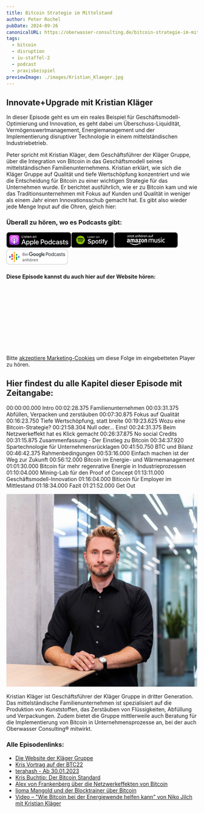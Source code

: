 ```yaml
---
title: Bitcoin Strategie im Mittelstand
author: Peter Rochel
pubDate: 2024-09-26
canonicalURL: https://oberwasser-consulting.de/bitcoin-strategie-im-mittelstand/
tags:
  - bitcoin
  - disruption
  - iu-staffel-2
  - podcast
  - praxisbeispiel
previewImage: ./images/Kristian_Klaeger.jpg
---
```

## Innovate+Upgrade mit Kristian Kläger

In dieser Episode geht es um ein reales Beispiel für Geschäftsmodell-Optimierung und Innovation, es geht dabei um Überschuss-Liquidität, Vermögenswertmanagement, Energiemanagement und der Implementierung disruptiver Technologie in einem mittelständischen Industriebetrieb.

Peter spricht mit Kristian Kläger, dem Geschäftsführer der Kläger Gruppe, über die Integration von Bitcoin in das Geschäftsmodell seines mittelständischen Familienunternehmens. Kristian erklärt, wie sich die Kläger Gruppe auf Qualität und tiefe Wertschöpfung konzentriert und wie die Entscheidung für Bitcoin zu einer wichtigen Strategie für das Unternehmen wurde. Er berichtet ausführlich, wie er zu Bitcoin kam und wie das Traditionsunternehmen mit Fokus auf Kunden und Qualität in weniger als einem Jahr einen Innovationsschub gemacht hat. Es gibt also wieder jede Menge Input auf die Ohren, gleich hier:

### Überall zu hören, wo es Podcasts gibt:

[![](./images/listen-on-apple-podcast.png)](https://podcasts.apple.com/de/podcast/innovate-upgrade/id1354901024?i=1000590499369)[![](./images/listen-on-spotify.png)](https://open.spotify.com/episode/0J3S0cI8OHOvdy86iiiiMx?si=n0PiNfKMRb2yImJtYoraZA)[](https://music.amazon.de/podcasts/4838bd28-7b97-4912-80cb-de39a6c75654/episodes/8aa819dc-9d71-4982-a7a1-579f3d8b4b13/innovate-upgrade-bitcoin-strategie-im-mittelstand)[![](./images/ListenOn_AmazonMusic_button_Black_RGB_5X_DE-300x73.png)](https://music.amazon.de/podcasts/4838bd28-7b97-4912-80cb-de39a6c75654/episodes/8aa819dc-9d71-4982-a7a1-579f3d8b4b13/innovate-upgrade-bitcoin-strategie-im-mittelstand)[![jobs to be done podcast](./images/DE_Google_Podcasts_Badge_8x-300x76.png)](https://podcasts.google.com/feed/aHR0cHM6Ly96dW04cnkucG9kY2FzdGVyLmRlL29iZXJ3YXNzZXIucnNz/episode/cG9kLWExNDVhOTlmNTIwNmJlOTkxYmZkNGNkZDVhOA?sa=X&ved=0CAUQkfYCahcKEwjgrY2Mm8j8AhUAAAAAHQAAAAAQCg)

#### Diese Episode kannst du auch hier auf der Website hören:

<iframe allow="autoplay \*; encrypted-media \*; fullscreen *; clipboard-write" frameborder="0" height="175" style="width:100%;max-width:660px;overflow:hidden;border-radius:10px;" sandbox="allow-forms allow-popups allow-same-origin allow-scripts allow-storage-access-by-user-activation allow-top-navigation-by-user-activation" data-cookieconsent="marketing" data-cookieblock-src="https://embed.podcasts.apple.com/de/podcast/bitcoin-strategie-im-mittelstand/id1354901024?i=1000590499369"></iframe>

<div class="cookieconsent-optout-marketing">
  Bitte <a href="javascript:Cookiebot.renew()">akzeptiere Marketing-Cookies</a> um diese Folge im eingebetteten Player zu hören.
</div>

## Hier findest du alle Kapitel dieser Episode mit Zeitangabe:

00:00:00.000 Intro
00:02:28.375 Familienunternehmen
00:03:31.375 Abfüllen, Verpacken und zerstäuben
00:07:30.875 Fokus auf Qualität
00:16:23.750 Tiefe Wertschöpfung, statt breite
00:19:23.625 Wozu eine Bitcoin-Strategie?
00:21:58.304 Null oder… Eins!
00:24:31.375 Beim Netzwerkeffekt hat es Klick gemacht
00:26:37.875 No social Credits
00:31:15.875 Zusammenfassung - Der Einstieg zu Bitcoin
00:34:37.920 Spartechnologie für Unternehmensrücklagen
00:41:50.750 BTC und Bilanz
00:46:42.375 Rahmenbedingungen
00:53:16.000 Einfach machen ist der Weg zur Zukunft
00:56:12.000 Bitcoin im Energie- und Wärmemanagement
01:01:30.000 Bitcoin für mehr regenrative Energie in Industrieprozessen
01:10:04.000 Mining-Lab für den Proof of Concept
01:13:11.000 Geschäftsmodell-Innovation
01:16:04.000 Biticoin für Employer im Mittlestand
01:18:34.000 Fazit
01:21:52.000 Get Out

![Familienunternehmen und Bitcoin Strategie für den Mittelstand: Wie Sie den digitalen Trend nutzen können.](./images/Kristian_Klaeger.jpg)

Kristian Kläger ist Geschäftsführer der Kläger Gruppe in dritter Generation. Das mittelständische Familienunternehmen ist spezialisiert auf die Produktion von Kunststoffen, das Zerstäuben von Flüssigkeiten, Abfüllung und Verpackungen. Zudem bietet die Gruppe mittlerweile auch Beratung für die Implementierung von Bitcoin in Unternehmensprozesse an, bei der auch Oberwasser Consulting® mitwirkt.

### Alle Episodenlinks:

* [Die Website der Kläger Gruppe](https://www.klaeger-group.com)
* [Kris Vortrag auf der BTC22](https://www.youtube.com/watch?v=NiUCGMHOX28)
* [terahash - Ab 30.01.2023](https://www.terahash.space)
* [Kris Buchtip: Der Bitcoin Standard](https://aprycot.media/shop/der-bitcoin-standard/)
* [Alex von Frankenberg über die Netzwerkeffekten von Bitcoin](https://www.youtube.com/watch?v=znDcQq7C5hI)
* [Ijoma Mangold und der Blocktrainer über Bitcoin](https://www.youtube.com/watch?v=YOD7i82-doQ)
* [Video – "Wie Bitcoin bei der Energiewende helfen kann" von Niko Jilch mit Kristian Kläger](https://www.youtube.com/watch?v=1NNECajlowo)
